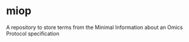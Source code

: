 # miop
A repository to store terms from the Minimal Information about an Omics Protocol specification
